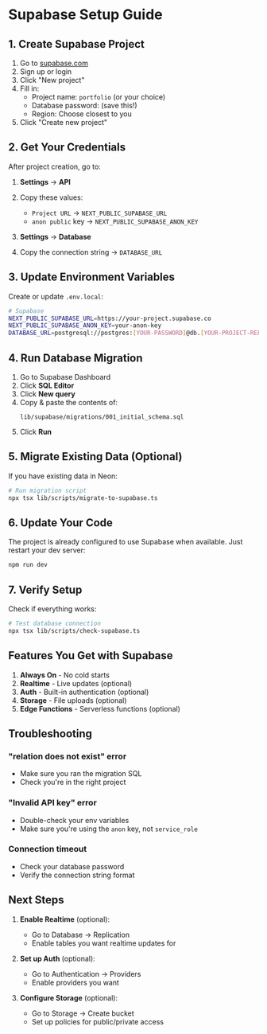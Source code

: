 # Supabase Setup Guide

## 1. Create Supabase Project

1. Go to [supabase.com](https://supabase.com)
2. Sign up or login
3. Click "New project"
4. Fill in:
   - Project name: `portfolio` (or your choice)
   - Database password: (save this!)
   - Region: Choose closest to you
5. Click "Create new project"

## 2. Get Your Credentials

After project creation, go to:

1. **Settings** → **API**
2. Copy these values:
   - `Project URL` → `NEXT_PUBLIC_SUPABASE_URL`
   - `anon public` key → `NEXT_PUBLIC_SUPABASE_ANON_KEY`

3. **Settings** → **Database**
4. Copy the connection string → `DATABASE_URL`

## 3. Update Environment Variables

Create or update `.env.local`:

```bash
# Supabase
NEXT_PUBLIC_SUPABASE_URL=https://your-project.supabase.co
NEXT_PUBLIC_SUPABASE_ANON_KEY=your-anon-key
DATABASE_URL=postgresql://postgres:[YOUR-PASSWORD]@db.[YOUR-PROJECT-REF].supabase.co:5432/postgres
```

## 4. Run Database Migration

1. Go to Supabase Dashboard
2. Click **SQL Editor**
3. Click **New query**
4. Copy & paste the contents of:
   ```
   lib/supabase/migrations/001_initial_schema.sql
   ```
5. Click **Run**

## 5. Migrate Existing Data (Optional)

If you have existing data in Neon:

```bash
# Run migration script
npx tsx lib/scripts/migrate-to-supabase.ts
```

## 6. Update Your Code

The project is already configured to use Supabase when available. Just restart
your dev server:

```bash
npm run dev
```

## 7. Verify Setup

Check if everything works:

```bash
# Test database connection
npx tsx lib/scripts/check-supabase.ts
```

## Features You Get with Supabase

1. **Always On** - No cold starts
2. **Realtime** - Live updates (optional)
3. **Auth** - Built-in authentication (optional)
4. **Storage** - File uploads (optional)
5. **Edge Functions** - Serverless functions (optional)

## Troubleshooting

### "relation does not exist" error

- Make sure you ran the migration SQL
- Check you're in the right project

### "Invalid API key" error

- Double-check your env variables
- Make sure you're using the `anon` key, not `service_role`

### Connection timeout

- Check your database password
- Verify the connection string format

## Next Steps

1. **Enable Realtime** (optional):
   - Go to Database → Replication
   - Enable tables you want realtime updates for

2. **Set up Auth** (optional):
   - Go to Authentication → Providers
   - Enable providers you want

3. **Configure Storage** (optional):
   - Go to Storage → Create bucket
   - Set up policies for public/private access
